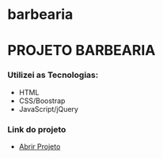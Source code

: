 # barbearia
<h1>PROJETO BARBEARIA</h1>

 <h3>Utilizei as Tecnologias:</h3>
 <ul>
    <li>HTML</li>
    <li>CSS/Boostrap</li>
    <li>JavaScript/jQuery</li>
</ul>
<h3>Link do projeto</h3>
 <ul>
   <li> <a href="https://astounding-conkies-9eeb11.netlify.app/">Abrir Projeto</li>
 </ul>  

